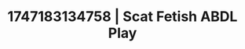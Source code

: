 ---
categories:
- Fantasy lover
- Sensual selfie
- Close contact
- Titty fuck
- Mid-century kink
image: /assets/images/1747183134758.jpg
layout: post
seo:
  description: Featured content with high-quality ABDL Play, Scat Fetish. HD images
    available.
  keywords: ABDL Play, Scat Fetish
  og_image: /assets/images/1747183134758.jpg
  schema_type: VisualArtwork
tags:
- ABDL Play
- Scat Fetish
- '#1747183134758'
title: 1747183134758 | Scat Fetish ABDL Play
---